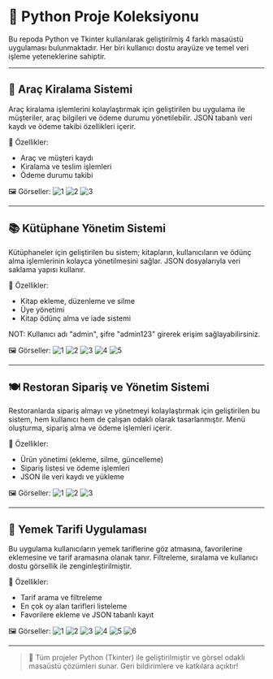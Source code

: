 # 🚀 Python Proje Koleksiyonu

Bu repoda Python ve Tkinter kullanılarak geliştirilmiş 4 farklı masaüstü uygulaması bulunmaktadır. Her biri kullanıcı dostu arayüze ve temel veri işleme yeteneklerine sahiptir.

---

## 🚗 Araç Kiralama Sistemi

Araç kiralama işlemlerini kolaylaştırmak için geliştirilen bu uygulama ile müşteriler, araç bilgileri ve ödeme durumu yönetilebilir. JSON tabanlı veri kaydı ve ödeme takibi özellikleri içerir.

📌 Özellikler:
- Araç ve müşteri kaydı
- Kiralama ve teslim işlemleri
- Ödeme durumu takibi

🖼️ Görseller:
![1](images/arac_kirala_ss/1.png)
![2](images/arac_kirala_ss/2.png)
![3](images/arac_kirala_ss/3.png)

---

## 📚 Kütüphane Yönetim Sistemi

Kütüphaneler için geliştirilen bu sistem; kitapların, kullanıcıların ve ödünç alma işlemlerinin kolayca yönetilmesini sağlar. JSON dosyalarıyla veri saklama yapısı kullanır.

📌 Özellikler:
- Kitap ekleme, düzenleme ve silme
- Üye yönetimi
- Kitap ödünç alma ve iade sistemi

NOT: Kullanıcı adı "admin", şifre "admin123" girerek erişim sağlayabilirsiniz.

🖼️ Görseller:
![1](images/kutuphane_ss/1.png)
![2](images/kutuphane_ss/2.png)
![3](images/kutuphane_ss/3.png)
![4](images/kutuphane_ss/4.png)
![5](images/kutuphane_ss/5.png)

---

## 🍽️ Restoran Sipariş ve Yönetim Sistemi

Restoranlarda sipariş almayı ve yönetmeyi kolaylaştırmak için geliştirilen bu sistem, hem kullanıcı hem de çalışan odaklı olarak tasarlanmıştır. Menü oluşturma, sipariş alma ve ödeme işlemleri içerir.

📌 Özellikler:
- Ürün yönetimi (ekleme, silme, güncelleme)
- Sipariş listesi ve ödeme işlemleri
- JSON ile veri kaydı ve yükleme

🖼️ Görseller:
![1](images/restoran_siparis_ss/1.png)
![2](images/restoran_siparis_ss/2.png)
![3](images/restoran_siparis_ss/3.png)

---

## 🍲 Yemek Tarifi Uygulaması

Bu uygulama kullanıcıların yemek tariflerine göz atmasına, favorilerine eklemesine ve tarif aramasına olanak tanır. Filtreleme, sıralama ve kullanıcı dostu görsellik ile zenginleştirilmiştir.

📌 Özellikler:
- Tarif arama ve filtreleme
- En çok oy alan tarifleri listeleme
- Favorilere ekleme ve JSON tabanlı kayıt

🖼️ Görseller:
![1](images/yemek_tarif_ss/1.png)
![2](images/yemek_tarif_ss/2.png)
![3](images/yemek_tarif_ss/3.png)
![4](images/yemek_tarif_ss/4.png)
![5](images/yemek_tarif_ss/5.png)
![6](images/yemek_tarif_ss/6.png)

---

> 📁 Tüm projeler Python (Tkinter) ile geliştirilmiştir ve görsel odaklı masaüstü çözümleri sunar. Geri bildirimlere ve katkılara açıktır!